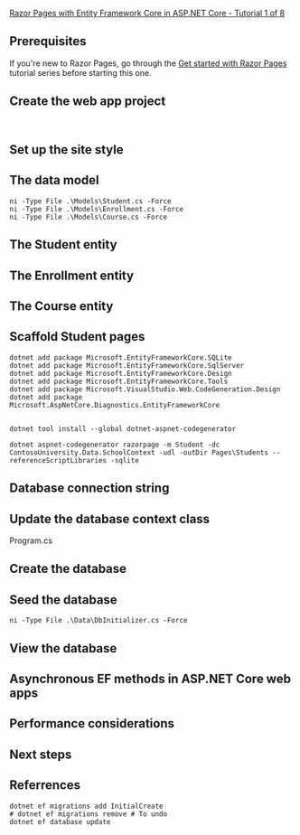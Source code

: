 [Razor Pages with Entity Framework Core in ASP.NET Core - Tutorial 1 of 8](https://learn.microsoft.com/en-us/aspnet/core/data/ef-rp/intro?view=aspnetcore-6.0&tabs=visual-studio-code)




## Prerequisites
If you're new to Razor Pages, go through the [Get started with Razor Pages](https://learn.microsoft.com/en-us/aspnet/core/tutorials/razor-pages/razor-pages-start?view=aspnetcore-6.0) tutorial series before starting this one.

## Create the web app project
```


```
## Set up the site style


## The data model
```
ni -Type File .\Models\Student.cs -Force
ni -Type File .\Models\Enrollment.cs -Force
ni -Type File .\Models\Course.cs -Force

```


## The Student entity

## The Enrollment entity

## The Course entity

## Scaffold Student pages

```
dotnet add package Microsoft.EntityFrameworkCore.SQLite
dotnet add package Microsoft.EntityFrameworkCore.SqlServer
dotnet add package Microsoft.EntityFrameworkCore.Design
dotnet add package Microsoft.EntityFrameworkCore.Tools
dotnet add package Microsoft.VisualStudio.Web.CodeGeneration.Design
dotnet add package Microsoft.AspNetCore.Diagnostics.EntityFrameworkCore


dotnet tool install --global dotnet-aspnet-codegenerator

dotnet aspnet-codegenerator razorpage -m Student -dc ContosoUniversity.Data.SchoolContext -udl -outDir Pages\Students --referenceScriptLibraries -sqlite

```


## Database connection string

## Update the database context class
Program.cs

## Create the database

## Seed the database

```
ni -Type File .\Data\DbInitializer.cs -Force
```

## View the database


## Asynchronous EF methods in ASP.NET Core web apps


## Performance considerations


## Next steps


## Referrences

```
dotnet ef migrations add InitialCreate
# dotnet ef migrations remove # To undo
dotnet ef database update
```

